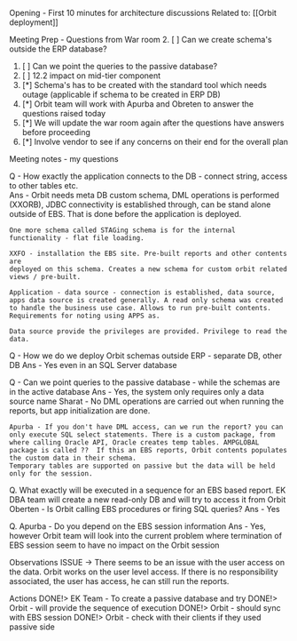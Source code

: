 Opening - First 10 minutes for architecture discussions
Related to: [[Orbit deployment]]

Meeting Prep - Questions from War room
2.  [ ] Can we create schema's outside the ERP database?
1.  [ ] Can we point the queries to the passive database?
7.  [ ] 12.2 impact on mid-tier component
3.  [*] Schema's has to be created with the standard tool which needs outage (applicable if schema to be created in ERP DB)
4.  [*] Orbit team will work with Apurba and Obreten to answer the questions raised today
5.  [*] We will update the war room again after the questions have answers before proceeding
6.  [*] Involve vendor to see if any concerns on their end for the overall plan

Meeting notes - my questions

Q - How exactly the application connects to the DB - connect string, access to other tables etc.    
    Ans - Orbit needs meta DB custom schema, DML operations is performed (XXORB), JDBC connectivity is established through, can be stand alone outside of EBS. That is done before the application is deployed. 

    One more schema called STAGing schema is for the internal functionality - flat file loading.

    XXFO - installation the EBS site. Pre-built reports and other contents are
    deployed on this schema. Creates a new schema for custom orbit related views / pre-built.

    Application - data source - connection is established, data source, apps data source is created generally. A read only schema was created to handle the business use case. Allows to run pre-built contents. Requirements for noting using APPS as. 

    Data source provide the privileges are provided. Privilege to read the data. 

Q - How we do we deploy Orbit schemas outside ERP - separate DB, other DB
    Ans - Yes even in an SQL Server database
    
Q - Can we point queries to the passive database - while the schemas are in the active database
    Ans - Yes, the system only requires only a data source name
    Sharat - No DML operations are carried out when running the reports, but app initialization are done. 

    Apurba - If you don't have DML access, can we run the report? you can only execute SQL select statements. There is a custom package, from where calling Oracle API, Oracle creates temp tables. AMPGLOBAL package is called ??  If this an EBS reports, Orbit contents populates the custom data in their schema. 
    Temporary tables are supported on passive but the data will be held only for the session.

Q. What exactly will be executed in a sequence for an EBS based report. 
    EK DBA team will create a new read-only DB and will try to access it from Orbit
    Oberten - Is Orbit calling EBS procedures or firing SQL queries? 
    Ans - Yes

Q. Apurba - Do you depend on the EBS session information
    Ans - Yes, however Orbit team will look into the current problem where termination of EBS session seem to have no impact on the Orbit session

Observations
    ISSUE -> There seems to be an issue with the user access on the data.
    Orbit works on the user level access. If there is no responsibility associated, the user has access, he can still run the reports.

Actions 
DONE!> EK Team - To create a passive database and try 
DONE!> Orbit - will provide the sequence of execution
DONE!> Orbit - should sync with EBS session 
DONE!> Orbit - check with their clients if they used passive side

